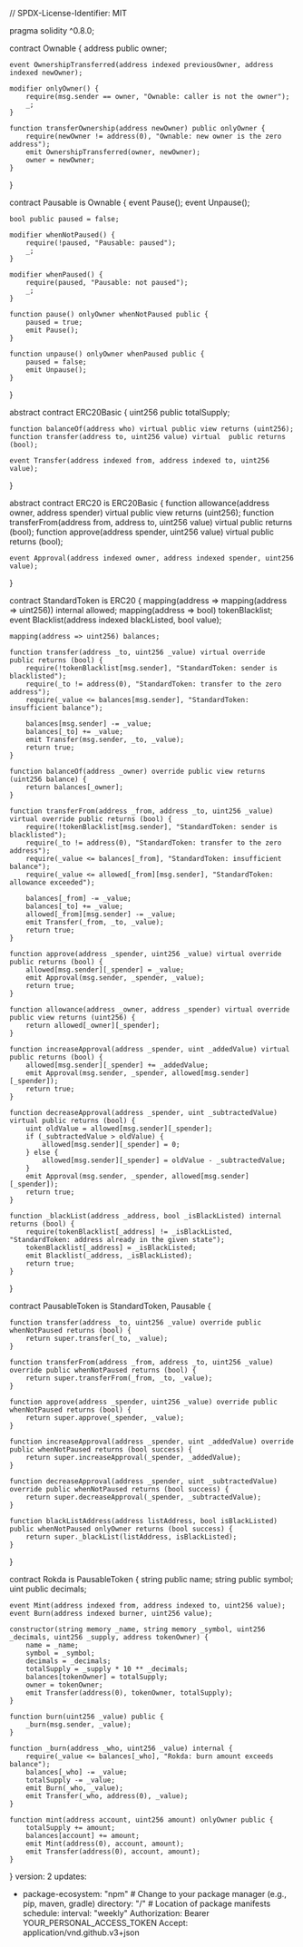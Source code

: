 // SPDX-License-Identifier: MIT

pragma solidity ^0.8.0;

contract Ownable {
    address public owner;

    event OwnershipTransferred(address indexed previousOwner, address indexed newOwner);

    modifier onlyOwner() {
        require(msg.sender == owner, "Ownable: caller is not the owner");
        _;
    }

    function transferOwnership(address newOwner) public onlyOwner {
        require(newOwner != address(0), "Ownable: new owner is the zero address");
        emit OwnershipTransferred(owner, newOwner);
        owner = newOwner;
    }
}

contract Pausable is Ownable {
    event Pause();
    event Unpause();

    bool public paused = false;

    modifier whenNotPaused() {
        require(!paused, "Pausable: paused");
        _;
    }

    modifier whenPaused() {
        require(paused, "Pausable: not paused");
        _;
    }

    function pause() onlyOwner whenNotPaused public {
        paused = true;
        emit Pause();
    }

    function unpause() onlyOwner whenPaused public {
        paused = false;
        emit Unpause();
    }
}

abstract contract ERC20Basic {
    uint256 public totalSupply;

    function balanceOf(address who) virtual public view returns (uint256);
    function transfer(address to, uint256 value) virtual  public returns (bool);

    event Transfer(address indexed from, address indexed to, uint256 value);
}

abstract contract ERC20 is ERC20Basic {
    function allowance(address owner, address spender) virtual public view returns (uint256);
    function transferFrom(address from, address to, uint256 value) virtual public returns (bool);
    function approve(address spender, uint256 value) virtual public returns (bool);

    event Approval(address indexed owner, address indexed spender, uint256 value);
}

contract StandardToken is ERC20 {
    mapping(address => mapping(address => uint256)) internal allowed;
    mapping(address => bool) tokenBlacklist;
    event Blacklist(address indexed blackListed, bool value);

    mapping(address => uint256) balances;

    function transfer(address _to, uint256 _value) virtual override  public returns (bool) {
        require(!tokenBlacklist[msg.sender], "StandardToken: sender is blacklisted");
        require(_to != address(0), "StandardToken: transfer to the zero address");
        require(_value <= balances[msg.sender], "StandardToken: insufficient balance");

        balances[msg.sender] -= _value;
        balances[_to] += _value;
        emit Transfer(msg.sender, _to, _value);
        return true;
    }

    function balanceOf(address _owner) override public view returns (uint256 balance) {
        return balances[_owner];
    }

    function transferFrom(address _from, address _to, uint256 _value) virtual override public returns (bool) {
        require(!tokenBlacklist[msg.sender], "StandardToken: sender is blacklisted");
        require(_to != address(0), "StandardToken: transfer to the zero address");
        require(_value <= balances[_from], "StandardToken: insufficient balance");
        require(_value <= allowed[_from][msg.sender], "StandardToken: allowance exceeded");

        balances[_from] -= _value;
        balances[_to] += _value;
        allowed[_from][msg.sender] -= _value;
        emit Transfer(_from, _to, _value);
        return true;
    }

    function approve(address _spender, uint256 _value) virtual override public returns (bool) {
        allowed[msg.sender][_spender] = _value;
        emit Approval(msg.sender, _spender, _value);
        return true;
    }

    function allowance(address _owner, address _spender) virtual override  public view returns (uint256) {
        return allowed[_owner][_spender];
    }

    function increaseApproval(address _spender, uint _addedValue) virtual public returns (bool) {
        allowed[msg.sender][_spender] += _addedValue;
        emit Approval(msg.sender, _spender, allowed[msg.sender][_spender]);
        return true;
    }

    function decreaseApproval(address _spender, uint _subtractedValue) virtual public returns (bool) {
        uint oldValue = allowed[msg.sender][_spender];
        if (_subtractedValue > oldValue) {
            allowed[msg.sender][_spender] = 0;
        } else {
            allowed[msg.sender][_spender] = oldValue - _subtractedValue;
        }
        emit Approval(msg.sender, _spender, allowed[msg.sender][_spender]);
        return true;
    }

    function _blackList(address _address, bool _isBlackListed) internal returns (bool) {
        require(tokenBlacklist[_address] != _isBlackListed, "StandardToken: address already in the given state");
        tokenBlacklist[_address] = _isBlackListed;
        emit Blacklist(_address, _isBlackListed);
        return true;
    }
}

contract PausableToken is StandardToken, Pausable {

    function transfer(address _to, uint256 _value) override public whenNotPaused returns (bool) {
        return super.transfer(_to, _value);
    }

    function transferFrom(address _from, address _to, uint256 _value) override public whenNotPaused returns (bool) {
        return super.transferFrom(_from, _to, _value);
    }

    function approve(address _spender, uint256 _value) override public whenNotPaused returns (bool) {
        return super.approve(_spender, _value);
    }

    function increaseApproval(address _spender, uint _addedValue) override public whenNotPaused returns (bool success) {
        return super.increaseApproval(_spender, _addedValue);
    }

    function decreaseApproval(address _spender, uint _subtractedValue) override public whenNotPaused returns (bool success) {
        return super.decreaseApproval(_spender, _subtractedValue);
    }

    function blackListAddress(address listAddress, bool isBlackListed) public whenNotPaused onlyOwner returns (bool success) {
        return super._blackList(listAddress, isBlackListed);
    }
}

contract Rokda is PausableToken {
    string public name;
    string public symbol;
    uint public decimals;

    event Mint(address indexed from, address indexed to, uint256 value);
    event Burn(address indexed burner, uint256 value);

    constructor(string memory _name, string memory _symbol, uint256 _decimals, uint256 _supply, address tokenOwner) {
        name = _name;
        symbol = _symbol;
        decimals = _decimals;
        totalSupply = _supply * 10 ** _decimals;
        balances[tokenOwner] = totalSupply;
        owner = tokenOwner;
        emit Transfer(address(0), tokenOwner, totalSupply);
    }

    function burn(uint256 _value) public {
        _burn(msg.sender, _value);
    }

    function _burn(address _who, uint256 _value) internal {
        require(_value <= balances[_who], "Rokda: burn amount exceeds balance");
        balances[_who] -= _value;
        totalSupply -= _value;
        emit Burn(_who, _value);
        emit Transfer(_who, address(0), _value);
    }

    function mint(address account, uint256 amount) onlyOwner public {
        totalSupply += amount;
        balances[account] += amount;
        emit Mint(address(0), account, amount);
        emit Transfer(address(0), account, amount);
    }
}
version: 2
updates:
  - package-ecosystem: "npm" # Change to your package manager (e.g., pip, maven, gradle)
    directory: "/" # Location of package manifests
    schedule:
      interval: "weekly"
Authorization: Bearer YOUR_PERSONAL_ACCESS_TOKEN
Accept: application/vnd.github.v3+json
